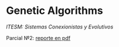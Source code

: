 # Genetic Algorithms
_ITESM: Sistemas Conexionistas y Evolutivos_


Parcial №2: [reporte en pdf](http://fehu.github.io/itesm-ga/Labyrinth.pdf)
